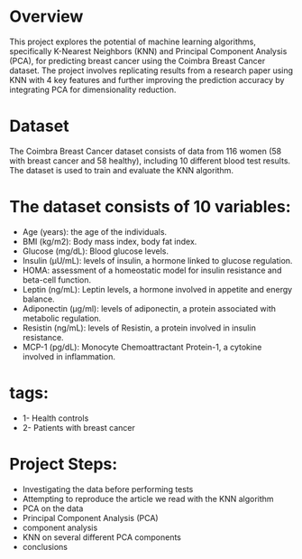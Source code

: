# Overview
This project explores the potential of machine learning algorithms, specifically K-Nearest Neighbors (KNN) and Principal Component Analysis (PCA), for predicting breast cancer using the Coimbra Breast Cancer dataset. The project involves replicating results from a research paper using KNN with 4 key features and further improving the prediction accuracy by integrating PCA for dimensionality reduction.

# Dataset
The Coimbra Breast Cancer dataset consists of data from 116 women (58 with breast cancer and 58 healthy), including 10 different blood test results. The dataset is used to train and evaluate the KNN algorithm.

# The dataset consists of 10 variables:
* Age (years): the age of the individuals.
* BMI (kg/m2): Body mass index, body fat index.
* Glucose (mg/dL): Blood glucose levels.
* Insulin (µU/mL): levels of insulin, a hormone linked to glucose regulation.
* HOMA: assessment of a homeostatic model for insulin resistance and beta-cell function.
* Leptin (ng/mL): Leptin levels, a hormone involved in appetite and energy balance.
* Adiponectin (μg/ml): levels of adiponectin, a protein associated with metabolic regulation.
* Resistin (ng/mL): levels of Resistin, a protein involved in insulin resistance.
* MCP-1 (pg/dL): Monocyte Chemoattractant Protein-1, a cytokine involved in inflammation.

# tags:
* 1- Health controls
* 2- Patients with breast cancer

# Project Steps:
* Investigating the data before performing tests
* Attempting to reproduce the article we read with the KNN algorithm
* PCA on the data
* Principal Component Analysis (PCA)
* component analysis
* KNN on several different PCA components
* conclusions
